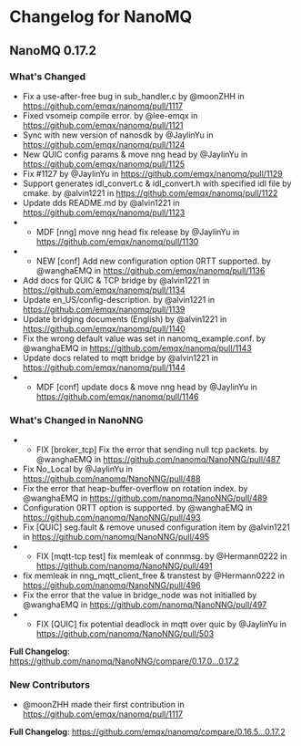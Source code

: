# Changelog for NanoMQ

## NanoMQ 0.17.2

### What's Changed

* Fix a use-after-free bug in sub_handler.c by @moonZHH in https://github.com/emqx/nanomq/pull/1117
* Fixed vsomeip compile error. by @lee-emqx in https://github.com/emqx/nanomq/pull/1121
* Sync with new version of nanosdk by @JaylinYu in https://github.com/emqx/nanomq/pull/1124
* New QUIC config params & move nng head by @JaylinYu in https://github.com/emqx/nanomq/pull/1125
* Fix #1127 by @JaylinYu in https://github.com/emqx/nanomq/pull/1129
* Support generates idl_convert.c & idl_convert.h with specified idl file by cmake. by @alvin1221 in https://github.com/emqx/nanomq/pull/1122
* Update dds README.md by @alvin1221 in https://github.com/emqx/nanomq/pull/1123
* * MDF [nng] move nng head fix release by @JaylinYu in https://github.com/emqx/nanomq/pull/1130
* * NEW [conf] Add new configuration option 0RTT supported. by @wanghaEMQ in https://github.com/emqx/nanomq/pull/1136
* Add docs for QUIC & TCP bridge by @alvin1221 in https://github.com/emqx/nanomq/pull/1134
* Update en_US/config-description. by @alvin1221 in https://github.com/emqx/nanomq/pull/1139
* Update bridging documents (English) by @alvin1221 in https://github.com/emqx/nanomq/pull/1140
* Fix the wrong default value was set in nanomq_example.conf. by @wanghaEMQ in https://github.com/emqx/nanomq/pull/1143
* Update docs related to mqtt bridge by @alvin1221 in https://github.com/emqx/nanomq/pull/1144
* * MDF [conf] update docs & move nng head by @JaylinYu in https://github.com/emqx/nanomq/pull/1146


### What's Changed in NanoNNG
* * FIX [broker_tcp] Fix the error that sending null tcp packets. by @wanghaEMQ in https://github.com/nanomq/NanoNNG/pull/487
* Fix No_Local by @JaylinYu in https://github.com/nanomq/NanoNNG/pull/488
* Fix the error that heap-buffer-overflow on rotation index. by @wanghaEMQ in https://github.com/nanomq/NanoNNG/pull/489
* Configuration 0RTT option is supported. by @wanghaEMQ in https://github.com/nanomq/NanoNNG/pull/493
* Fix [QUIC] seg.fault & remove unused configuration item by @alvin1221 in https://github.com/nanomq/NanoNNG/pull/495
* * FIX [mqtt-tcp test] fix memleak of connmsg. by @Hermann0222 in https://github.com/nanomq/NanoNNG/pull/491
* fix memleak in nng_mqtt_client_free & transtest by @Hermann0222 in https://github.com/nanomq/NanoNNG/pull/496
* Fix the error that the value in bridge_node was not initialled by @wanghaEMQ in https://github.com/nanomq/NanoNNG/pull/497
* * FIX [QUIC] fix potential deadlock in mqtt over quic by @JaylinYu in https://github.com/nanomq/NanoNNG/pull/503

**Full Changelog**: https://github.com/nanomq/NanoNNG/compare/0.17.0...0.17.2

### New Contributors
* @moonZHH made their first contribution in https://github.com/emqx/nanomq/pull/1117

**Full Changelog**: https://github.com/emqx/nanomq/compare/0.16.5...0.17.2